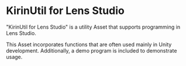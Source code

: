 # KirinUtil for Lens Studio
"KirinUtil for Lens Studio" is a utility Asset that supports programming in Lens Studio.
  
This Asset incorporates functions that are often used mainly in Unity development. Additionally, a demo program is included to demonstrate usage.